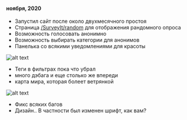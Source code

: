 #### ноября, 2020

- Запустил сайт после около двухмесячного простоя
- Cтраница [/SurveyIt/random](/SurveyIt/random) для отображения рандомного опроса
- Возможность голосовать анонимно
- Возможность выбирать категории для анонимов
- Панелька со всякими уведомлениями для красоты

![alt text](https://i.ibb.co/GJCsYzv/map.png "Уведомления")

<!-- - Оказалось что код первой версии был ужасно нагроможден, так как больше всего хотелось, чтобы все работало - неважно какими средствами. В связи с этим был произведен рефакторинг доброй части кода и еще столько же предстоит. Это может положительно сказаться на производительности -->
<!-- - Была добавлена интерактивная карта с отметками проголосовавших участников. Возможности пока что ограничены простыми красными маркерами но если будет вдохновение то и разукрасить карту можно будет как-нибудь, что бы не казалось, что мир заболел ветрянкой.. -->
- Теги в фильтрах пока что убрал
- много дэбага и еще столько же впереди
- карта мира, которая болеет ветрянкой

![alt text](https://i.ibb.co/gTk083L/map.png "Карта")

- Фикс всяких багов
- Дизайн.. В частности был изменен шрифт, как вам?

